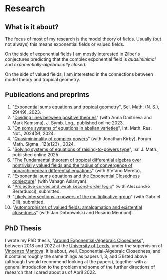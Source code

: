 
<html>
	
   
   	
<body>
<h1>Research</h1>
<h2>What is it about?</h2>
<p> The focus of most of my research is the model theory of fields. Usually (but not always) this means exponential fields or valued fields.</p>	
<p> On the side of exponential fields I am mostly interested in Zilber's conjectures predicting that the complex exponential field is <i>quasiminimal</i> and <i>exponentially-algebraically closed</i>. </p>
<p> On the side of valued fields, I am interested in the connections between model theory and tropical geometry. </p>

<h2> Publications and preprints </h2>
<ol>
	<li>"<a href="https://link.springer.com/article/10.1007/s00029-023-00853-y">Exponential sums equations and tropical geometry</a>", Sel. Math. (N. S.), 29(49), 2023.  </li>
	<li> "<a href="https://www.cambridge.org/core/journals/journal-of-symbolic-logic/article/dividing-lines-between-positive-theories/678AE82C98D6306E22F24DAE0A21F4F0">Dividing lines between positive theories</a>" (with Anna Dmitrieva and Mark Kamsma), J.  Symb. Log., published online 2023. </li>
	<li>"<a href="https://academic.oup.com/imrn/advance-article/doi/10.1093/imrn/rnad122/7198252?utm_source=authortollfreelink&utm_campaign=imrn&utm_medium=email&guestAccessKey=cc0e3a7b-		e7ff-4e5a-968b-df3a609f6e45">On some systems of equations in abelian varieties</a>", Int. Math. Res. Not., 2024(9), 2024. </li>	
	<li> "<a href="https://arxiv.org/abs/2304.06450">Quasiminimality of complex powers</a>" (with Jonathan Kirby), Forum Math. Sigma , 12(e123) , 2024. </li>
	<li> "<a href="https://link.springer.com/article/10.1007/s11856-025-2778-2">Solving systems of equations of raising-to-powers type</a>", Isr. J. Math., published online 2025. </li>
	<li> "<a href="https://arxiv.org/abs/2303.12124">The Fundamental theorem of tropical differential algebra over nontrivially valued fields and the radius of convergence of nonarchimedean differential equations</a>" (with Stefano Mereta).  </li>
	<li> "<a href="https://arxiv.org/abs/2409.12860">Exponential sums equations and the Exponential Closedness conjecture</a>" (with Vahagn Aslanyan).  </li>
	<li> "<a href="https://arxiv.org/abs/2503.10473">Projective curves and weak second-order logic</a>" (with Alessandro Berarducci), submitted.  </li>
	<li> "<a href="https://arxiv.org/abs/2506.07550">Likely intersections in powers of the multiplicative group</a>" (with Gabriel Dill), submitted. </li>
	<li> "<a href="https://arxiv.org/abs/2510.06021">Automorphisms of valued fields: amalgamation and existential closedness</a>" (with Jan Dobrowolski and Rosario Mennuni). </li>
</ol>
</body>

<h2> PhD Thesis </h2>

<p>I wrote my PhD thesis, "<a href="https://etheses.whiterose.ac.uk/31077/">Around Exponential-Algebraic Closedness</a>", between 2018 and 2022 at the <a href="https://www.leeds.ac.uk/"> University of Leeds</a>, under the supervision of <a href="https://eps.leeds.ac.uk/maths/staff/4058/dr-vincenzo-l-mantova">Vincenzo Mantova</a>. It is about, well, Exponential-Algebraic Closedness, and it contains roughly the same things as papers 1, 3, and 5 listed above (although I would recommend looking at the papers), together with a general introduction to the problem and some of the further directions of research that I cared about as of April 2022.</p>
</html>
